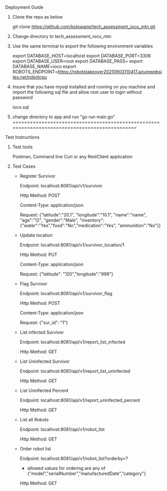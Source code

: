 
Deployment Guide

1) Clone the repo as below

   git clone https://github.com/kotswane/tech_assessment_ioco_mtn.git

2) Change directory to tech_assessment_ioco_mtn

3) Use the same terminal to export the following environment variables
	
	export DATABASE_HOST=localhost
	export DATABASE_PORT=3306
	export DATABASE_USER=root
	export DATABASE_PASS=
	export DATABASE_NAME=ioco
	export ROBOTS_ENDPOINT=https://robotstakeover20210903110417.azurewebsites.net/robotcpu

3) Insure that you have mysql installed and running on you machine and import the following sql file and allow root user to login without password

   ioco.sql

4) change directory to app and run "go run main.go"
==============================================================================================

Test Instructions

1) Test tools

   Postman, Command line Curl or any RestClient application

2) Test Cases

   - Register Survivor

     Endpoint: localhost:8081/api/v1/survivor

     Http Method: POST

     Content-Type: application/json

     Request: {"latitude":"20.1", "longitude":"10.1", "name":"name", "age":"12", "gender":"Male", "inventory": {"water":"Yes","food":"No","medication":"Yes", "ammunition":"No"}}

   - Update location

     Endpoint: localhost:8081/api/v1/survivor_location/1

     Http Method: PUT

     Content-Type: application/json

     Request: {"latitude": "120","longitude":"999"}


   - Flag Survivor 

     Endpoint: localhost:8081/api/v1/survivor_flag

     Http Method: POST

     Content-Type: application/json

     Request: {"sur_id": "1"}

   - List infected Survivor

     Endpoint: localhost:8081/api/v1/report_list_infected

     Http Method: GET
  
   - List Uninfected Survivor

     Endpoint: localhost:8081/api/v1/report_list_uninfected

     Http Method: GET

   - List Uninfected Percent

     Endpoint: localhost:8081/api/v1/report_uninfected_percent

     Http Method: GET

   - List all Robots

     Endpoint: localhost:8081/api/v1/robot_list

     Http Method: GET


   - Order robot list

     Endpoint: localhost:8081/api/v1/robot_list?orderby=?

     * allowed values for ordering are any of {"model","serialNumber","manufacturedDate","category"}

     Http Method: GET



